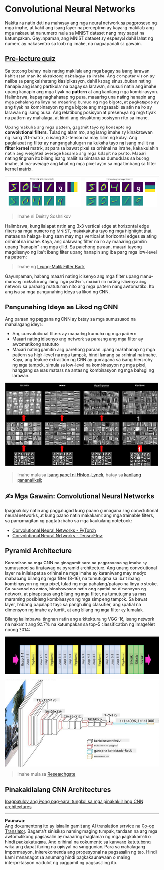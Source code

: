 <!--
CO_OP_TRANSLATOR_METADATA:
{
  "original_hash": "088837b42b7d99198bf62db8a42411e0",
  "translation_date": "2025-08-28T02:29:36+00:00",
  "source_file": "lessons/4-ComputerVision/07-ConvNets/README.md",
  "language_code": "tl"
}
-->
# Convolutional Neural Networks

Nakita na natin dati na mahusay ang mga neural network sa pagproseso ng mga imahe, at kahit ang isang layer na perceptron ay kayang makilala ang mga nakasulat na numero mula sa MNIST dataset nang may sapat na katumpakan. Gayunpaman, ang MNIST dataset ay espesyal dahil lahat ng numero ay nakasentro sa loob ng imahe, na nagpapadali sa gawain.

## [Pre-lecture quiz](https://ff-quizzes.netlify.app/en/ai/quiz/13)

Sa totoong buhay, nais nating makilala ang mga bagay sa isang larawan kahit saan man ito eksaktong nakalagay sa imahe. Ang computer vision ay naiiba sa pangkalahatang klasipikasyon, dahil kapag sinusubukan nating hanapin ang isang partikular na bagay sa larawan, sinusuri natin ang imahe upang hanapin ang mga tiyak na **pattern** at ang kanilang mga kombinasyon. Halimbawa, kapag naghahanap ng pusa, maaaring una nating hanapin ang mga pahalang na linya na maaaring bumuo ng mga bigote, at pagkatapos ay ang tiyak na kombinasyon ng mga bigote ang magsasabi sa atin na ito ay larawan ng isang pusa. Ang relatibong posisyon at presensya ng mga tiyak na pattern ay mahalaga, at hindi ang eksaktong posisyon nito sa imahe.

Upang makuha ang mga pattern, gagamit tayo ng konsepto ng **convolutional filters**. Tulad ng alam mo, ang isang imahe ay kinakatawan ng isang 2D-matrix, o isang 3D-tensor na may lalim ng kulay. Ang paglalapat ng filter ay nangangahulugan na kukuha tayo ng isang maliit na **filter kernel** matrix, at para sa bawat pixel sa orihinal na imahe, kakalkulahin natin ang weighted average kasama ang mga kalapit na punto. Maaari nating tingnan ito bilang isang maliit na bintana na dumudulas sa buong imahe, at ina-average ang lahat ng mga pixel ayon sa mga timbang sa filter kernel matrix.

![Vertical Edge Filter](../../../../../translated_images/filter-vert.b7148390ca0bc356ddc7e55555d2481819c1e86ddde9dce4db5e71a69d6f887f.tl.png) | ![Horizontal Edge Filter](../../../../../translated_images/filter-horiz.59b80ed4feb946efbe201a7fe3ca95abb3364e266e6fd90820cb893b4d3a6dda.tl.png)
----|----

> Imahe ni Dmitry Soshnikov

Halimbawa, kung ilalapat natin ang 3x3 vertical edge at horizontal edge filters sa mga numero ng MNIST, makakakuha tayo ng mga highlight (hal. mataas na halaga) kung saan may mga vertical at horizontal edges sa ating orihinal na imahe. Kaya, ang dalawang filter na ito ay maaaring gamitin upang "hanapin" ang mga gilid. Sa parehong paraan, maaari tayong magdisenyo ng iba't ibang filter upang hanapin ang iba pang mga low-level na pattern:

> Imahe ng [Leung-Malik Filter Bank](https://www.robots.ox.ac.uk/~vgg/research/texclass/filters.html)

Gayunpaman, habang maaari nating idisenyo ang mga filter upang manu-manong makuha ang ilang mga pattern, maaari rin nating idisenyo ang network sa paraang matutunan nito ang mga pattern nang awtomatiko. Ito ang isa sa mga pangunahing ideya sa likod ng CNN.

## Pangunahing Ideya sa Likod ng CNN

Ang paraan ng paggana ng CNN ay batay sa mga sumusunod na mahalagang ideya:

* Ang convolutional filters ay maaaring kumuha ng mga pattern
* Maaari nating idisenyo ang network sa paraang ang mga filter ay awtomatikong natututo
* Maaari nating gamitin ang parehong paraan upang makahanap ng mga pattern sa high-level na mga tampok, hindi lamang sa orihinal na imahe. Kaya, ang feature extraction ng CNN ay gumagana sa isang hierarchy ng mga tampok, simula sa low-level na kombinasyon ng mga pixel, hanggang sa mas mataas na antas ng kombinasyon ng mga bahagi ng larawan.

![Hierarchical Feature Extraction](../../../../../translated_images/FeatureExtractionCNN.d9b456cbdae7cb643fde3032b81b2940e3cf8be842e29afac3f482725ba7f95c.tl.png)

> Imahe mula sa [isang papel ni Hislop-Lynch](https://www.semanticscholar.org/paper/Computer-vision-based-pedestrian-trajectory-Hislop-Lynch/26e6f74853fc9bbb7487b06dc2cf095d36c9021d), batay sa [kanilang pananaliksik](https://dl.acm.org/doi/abs/10.1145/1553374.1553453)

## ✍️ Mga Gawain: Convolutional Neural Networks

Ipagpatuloy natin ang paggalugad kung paano gumagana ang convolutional neural networks, at kung paano natin makakamit ang mga trainable filters, sa pamamagitan ng pagtatrabaho sa mga kaukulang notebook:

* [Convolutional Neural Networks - PyTorch](ConvNetsPyTorch.ipynb)
* [Convolutional Neural Networks - TensorFlow](ConvNetsTF.ipynb)

## Pyramid Architecture

Karamihan sa mga CNN na ginagamit para sa pagproseso ng imahe ay sumusunod sa tinatawag na pyramid architecture. Ang unang convolutional layer na inilalapat sa orihinal na mga imahe ay karaniwang may medyo mababang bilang ng mga filter (8-16), na tumutugma sa iba't ibang kombinasyon ng mga pixel, tulad ng mga pahalang/patayo na linya o stroke. Sa susunod na antas, binabawasan natin ang spatial na dimensyon ng network, at pinapataas ang bilang ng mga filter, na tumutugma sa mas maraming posibleng kombinasyon ng mga simpleng tampok. Sa bawat layer, habang papalapit tayo sa panghuling classifier, ang spatial na dimensyon ng imahe ay lumiit, at ang bilang ng mga filter ay lumalaki.

Bilang halimbawa, tingnan natin ang arkitektura ng VGG-16, isang network na nakamit ang 92.7% na katumpakan sa top-5 classification ng ImageNet noong 2014:

![ImageNet Layers](../../../../../translated_images/vgg-16-arch1.d901a5583b3a51baeaab3e768567d921e5d54befa46e1e642616c5458c934028.tl.jpg)

![ImageNet Pyramid](../../../../../translated_images/vgg-16-arch.64ff2137f50dd49fdaa786e3f3a975b3f22615efd13efb19c5d22f12e01451a1.tl.jpg)

> Imahe mula sa [Researchgate](https://www.researchgate.net/figure/Vgg16-model-structure-To-get-the-VGG-NIN-model-we-replace-the-2-nd-4-th-6-th-7-th_fig2_335194493)

## Pinakakilalang CNN Architectures

[Ipagpatuloy ang iyong pag-aaral tungkol sa mga pinakakilalang CNN architectures](CNN_Architectures.md)

---

**Paunawa**:  
Ang dokumentong ito ay isinalin gamit ang AI translation service na [Co-op Translator](https://github.com/Azure/co-op-translator). Bagama't sinisikap naming maging tumpak, tandaan na ang mga awtomatikong pagsasalin ay maaaring maglaman ng mga pagkakamali o hindi pagkakatugma. Ang orihinal na dokumento sa kanyang katutubong wika ang dapat ituring na opisyal na sanggunian. Para sa mahalagang impormasyon, inirerekomenda ang propesyonal na pagsasalin ng tao. Hindi kami mananagot sa anumang hindi pagkakaunawaan o maling interpretasyon na dulot ng paggamit ng pagsasaling ito.